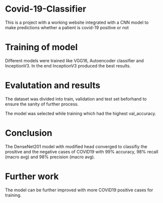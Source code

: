 # Covid-19-Classifier
This is a project with a working website integrated with a CNN model to make predictions whether a patient is covid-19 positive or not
# Training of model
Different models were trained like VGG16, Autoencoder classifier and InceptionV3. In the end InceptionV3 produced the best results.
# Evalutation and results
The dataset was divided into train, validation and test set beforhand to ensure the sanity of further process.

The model was selected while training which had the highest val_accuracy.

# Conclusion
The DenseNet201 model with modified head converged to classifiy the prositive and the negative cases of COVID19 with 99% accuracy, 98% recall (macro avg) and 98% precision (macro avg).

# Further work
The model can be further improved with more COVID19 positive cases for training.
